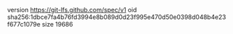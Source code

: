 version https://git-lfs.github.com/spec/v1
oid sha256:1dbce7fa4b76fd3994e8b089d0d23f995e470d50e0398d048b4e23f677c1079e
size 19686
